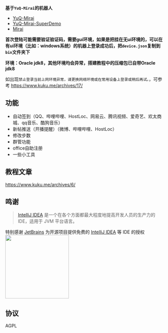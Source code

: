 **基于`YuQ-Mirai`的机器人**
* [YuQ-Mirai](https://github.com/YuQWorks/YuQ-Mirai)
* [YuQ-Mirai-SuperDemo](https://github.com/YuQWorks/YuQ-SuperDemo)
* [Mirai](https://github.com/mamoe/mirai)

**首次登陆可能需要验证验证码，需要gui环境，如果是把挂在无ui环境的，可以在有ui环境（比如：windows系统）的机器上登录成功后，把`device.json`复制到`bin`文件夹下**

**环境：Oracle jdk8，其他环境均会异常，搭建教程中的压缩包已自带Oracle jdk8**

如出现`禁止登录当前上网环境异常，请更换网络环境或在常用设备上登录或稍后再试。`，可参考 https://www.kuku.me/archives/17/
## 功能
* 自动签到（QQ、哔哩哔哩、HostLoc、网易云、腾讯视频、爱奇艺、欢太商城、qq音乐、酷狗音乐）
* 新帖推送（开播提醒）（微博、哔哩哔哩、HostLoc）
* 修改步数
* 群管功能
* office自助注册
* 一些小工具

## 教程文章

https://www.kuku.me/archives/6/

## 鸣谢

> [IntelliJ IDEA](https://zh.wikipedia.org/zh-hans/IntelliJ_IDEA) 是一个在各个方面都最大程度地提高开发人员的生产力的 IDE，适用于 JVM 平台语言。

特别感谢 [JetBrains](https://www.jetbrains.com/?from=kuku-bot) 为开源项目提供免费的 [IntelliJ IDEA](https://www.jetbrains.com/idea/?from=kuku-bot) 等 IDE 的授权  
[<img src="https://img.kuku.me/images/2021/01/31/4I4aI.png" width="200"/>](https://www.jetbrains.com/?from=kuku-bot)

## 协议
AGPL

